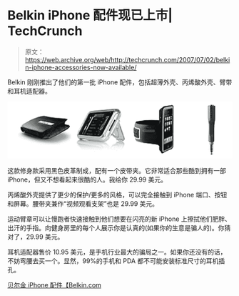# Belkin iPhone 配件现已上市| TechCrunch

> 原文：<https://web.archive.org/web/http://techcrunch.com/2007/07/02/belkin-iphone-accessories-now-available/>

Belkin 刚刚推出了他们的第一批 iPhone 配件，包括超薄外壳、丙烯酸外壳、臂带和耳机适配器。

![Belkin iPhone Accessories](img/d371b06fc865636b804b6e1a590b075c.png)

这款修身款采用黑色皮革制成，配有一个皮带夹。它非常适合那些酷到拥有一部 iPhone，但又不想看起来很酷的人。我给你 29.99 美元。

丙烯酸外壳提供了更少的保护/更多的风格，可以完全接触到 iPhone 端口、按钮和屏幕。腰带夹兼作“视频观看支架”也是 29.99 美元。

运动臂章可以让慢跑者快速接触到他们想要在闪亮的新 iPhone 上擦拭他们肥胖、出汗的手指。向健身房里的每个人展示你是认真的(如果你的生意是骗人的)。你猜对了，29.99 美元。

耳机适配器售价 10.95 美元，是手机行业最大的骗局之一。如果你还没有的话，不妨弯腰去买一个。显然，99%的手机和 PDA 都不可能安装标准尺寸的耳机插孔。

[贝尔金 iPhone 配件【Belkin.com ](https://web.archive.org/web/20150911001253/http://www.belkin.com/ipod/iphone/)